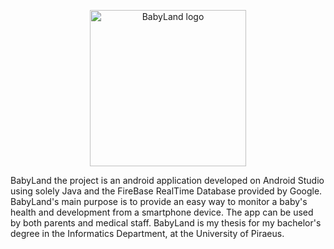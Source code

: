 
<p align="center">
  <img width="250" src="https://user-images.githubusercontent.com/45967457/220338506-7ddd55cb-c007-4a08-b2e3-c40026df7aa3.png" alt="BabyLand logo">
</p>

BabyLand the project is an android application developed on Android Studio using solely Java and the FireBase RealTime Database provided by Google. BabyLand's main purpose is to provide an easy way to monitor a baby's health and development from a smartphone device. The app can be used by both parents and medical staff. BabyLand is my thesis for my bachelor's degree in the Informatics Department, at the University of Piraeus.
